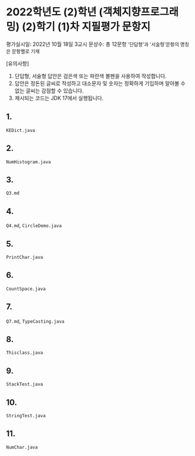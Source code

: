 # 2022학년도 (2)학년 (객체지향프로그래밍) (2)학기 (1)차 지필평가 문항지

평가실시일: 2022년 10월 18일 3교시
문상수: 총 12문항
<font size="2em">'단답형'과 '서술형'문항의 명칭은 문항별로 기재</font>

[유의사항]

1. 단답형, 서술형 답안은 검은색 또는 파란색 볼펜을 사용하여 작성합니다.
2. 답안은 정돈된 글씨로 작성하고 대소문자 및 숫자는 정확하게 기입하며 알아볼 수 없는 글씨는 감점할 수 있습니다.
3. 제시되는 코드는 JDK 17에서 실행됩니다.

## 1.

`KEDict.java`

## 2.

`NumHistogram.java`

## 3.

`Q3.md`

## 4.

`Q4.md`,
`CircleDemo.java`

## 5.

`PrintChar.java`

## 6.

`CountSpace.java`

## 7.

`Q7.md`,
`TypeCasting.java`

## 8.

`Thisclass.java`

## 9.

`StackTest.java`

## 10.

`StringTest.java`

## 11.

`NumChar.java`
